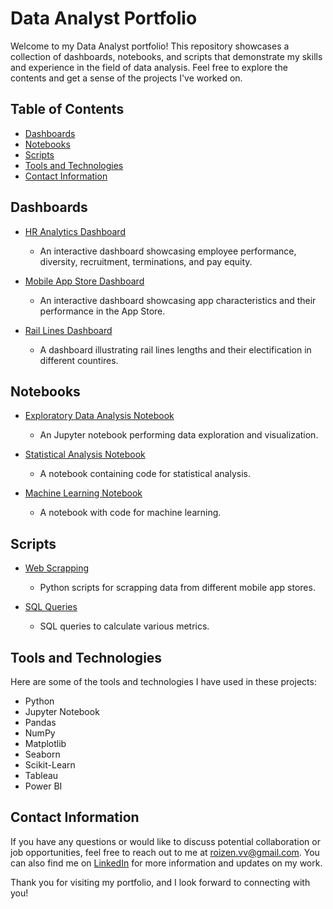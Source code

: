 # Data Analyst Portfolio

Welcome to my Data Analyst portfolio! This repository showcases a collection of dashboards, notebooks, and scripts that demonstrate my skills and experience in the field of data analysis. Feel free to explore the contents and get a sense of the projects I've worked on.

## Table of Contents

<!-- - [Projects](#projects) -->
- [Dashboards](#dashboards)
- [Notebooks](#notebooks)
- [Scripts](#scripts)
- [Tools and Technologies](#tools-and-technologies)
- [Contact Information](#contact-information)

<!-- ## Projects

Here are some of the projects I've completed to showcase my data analysis skills:

1. [Sales Performance Analysis](projects/sales_performance_analysis/README.md)
   - Analyzed sales data to identify trends and patterns.
   - Created interactive dashboards to visualize sales performance.

2. [Customer Segmentation](projects/customer_segmentation/README.md)
   - Utilized clustering techniques to segment customers based on their behavior.
   - Presented findings through interactive visualizations.

3. [Market Basket Analysis](projects/market_basket_analysis/README.md)
   - Conducted a market basket analysis to discover associations between products.
   - Developed a recommendation system for cross-selling products. -->

## Dashboards

- [HR Analytics Dashboard](Dashboards/hr_analytics_dashboard/README.md)
  - An interactive dashboard showcasing employee performance, diversity, recruitment, terminations, and pay equity.

- [Mobile App Store Dashboard](Dashboards/mobile_appstore_dashboard/README.md)
  - An interactive dashboard showcasing app characteristics and their performance in the App Store.

- [Rail Lines Dashboard](Dashboards/rail_lines_dashboard/README.md)
  - A dashboard illustrating rail lines lengths and their electification in different countires.

## Notebooks

- [Exploratory Data Analysis Notebook](Notebooks/EDA/eda.ipynb)
  - An Jupyter notebook performing data exploration and visualization.

- [Statistical Analysis Notebook](Notebooks/SA/sa.ipynb)
  - A notebook containing code for statistical analysis.

- [Machine Learning Notebook](Notebooks/ML/ML.ipynb)
  - A notebook with code for machine learning.

## Scripts

- [Web Scrapping](Scripts/"Web%20Scrapping")
  - Python scripts for scrapping data from different mobile app stores.

- [SQL Queries](Scripts/"SQL%20Queries")
  - SQL queries to calculate various metrics.

## Tools and Technologies

Here are some of the tools and technologies I have used in these projects:

- Python
- Jupyter Notebook
- Pandas
- NumPy
- Matplotlib
- Seaborn
- Scikit-Learn
- Tableau
- Power BI

## Contact Information

If you have any questions or would like to discuss potential collaboration or job opportunities, feel free to reach out to me at [roizen.vv@gmail.com](mailto:roizen.vv@gmail.com). You can also find me on [LinkedIn](https://www.linkedin.com/in/valery-roizen/) for more information and updates on my work.

Thank you for visiting my portfolio, and I look forward to connecting with you!
